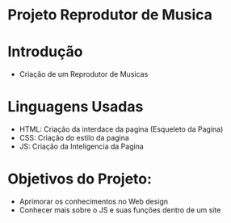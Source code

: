 # Projeto Reprodutor de Musica

# Introdução
- Criação de um Reprodutor de Musicas

# Linguagens Usadas
- HTML: Criação da interdace da pagina (Esqueleto da Pagina)
- CSS:  Criação do estilo da pagina
- JS:   Criação da Inteligencia da Pagina

# Objetivos do Projeto:
- Aprimorar os conhecimentos no Web design
- Conhecer mais sobre o JS e suas funções dentro de um site
